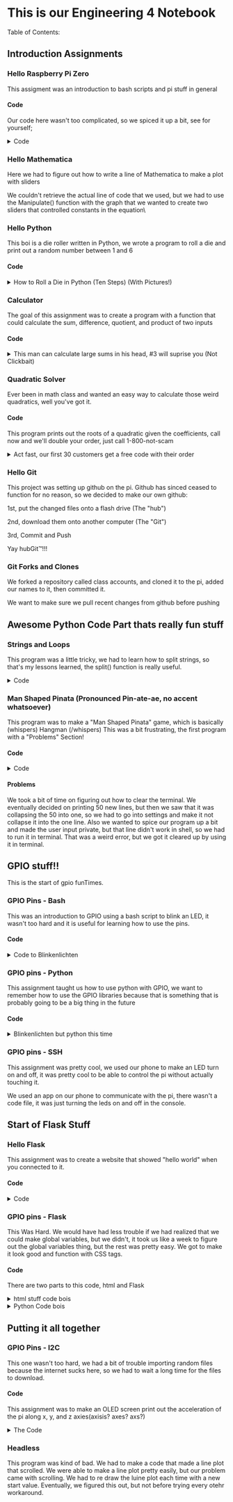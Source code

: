 # This is our Engineering 4 Notebook
Table of Contents:

## Introduction Assignments
### Hello Raspberry Pi Zero
This assigment was an introduction to bash scripts and pi stuff in general
#### Code
Our code here wasn't too complicated, so we spiced it up a bit, see for yourself;
<details>
  <summary>Code</summary>
	
```
#!/bin/bash
str="Hello World!" #declares the string
for i in {1..10} #run the loop 10 times
do
str="$str $str" #concatenates the string with itself, doubles length
echo $str #prints the final (massive) string to the terminal
done

```

</details>

### Hello Mathematica
Here we had to figure out how to write a line of Mathematica to make a plot with sliders

We couldn't retrieve the actual line of code that we used, but we had to use the Manipulate() function with the graph that we wanted to create two sliders that controlled constants in the equation\

### Hello Python
This boi is a die roller written in Python, we wrote a program to roll a die and print out a random number between 1 and 6

#### Code

<details>
  <summary>How to Roll a Die in Python (Ten Steps) (With Pictures!)</summary>
  
```python
  
#Automatic Dice Roller
#Written by David and Miles

import random

print("Automatic Dice Roller")
print("Enter to Roll, x to exit")
while(True): #loop that runs forever
    x = input("Roll the Dice")
    if(x == ""):
        print(random.randint(1,6)) #generates random int 1-6
    elif(x == "x"): #conditional to kill program
        print("Done already?")
        raise SystemExit
```

</details>

### Calculator
The goal of this assignment was to create a program with a function that could calculate the sum, difference, quotient, and product of two inputs

#### Code

<details>
  <summary> This man can calculate large sums in his head, #3 will suprise you (Not Clickbait)</summary>
  
```python
#Calculator
#Written By David and Miles

print("x to exit")

def doMath(first, second, operation): #function to do math
    num = 0 #variable to be output
    if(operation == 1): #addition
        num = first+second 
    if(operation == 2): #subtraction
        num = first-second
    if(operation == 3): #multiplication
        num = first*second
    if(operation == 4): #division, rounded to two decimals
        num = round(first/second, 2)
    if(operation == 5): #modulus
        num = int(first)%int(second)
    return num
while(True):
    numOne = input("First Number") 
    numTwo = input("Second Number")
    if(numOne == 'x' or numTwo == 'x'):#exit condition
        raise SystemExit
    #calls to doMath to get outputs
    print("Sum:\t\t" + str(doMath(float(numOne), float(numTwo), 1)))
    print("Difference:\t" + str(doMath(float(numOne), float(numTwo), 2)))
    print("Product:\t" + str(doMath(float(numOne), float(numTwo), 3))) 
    print("Quotient:\t" + str(doMath(float(numOne), float(numTwo), 4)))
    print("Modulo:\t\t" + str(doMath(float(numOne), float(numTwo), 5)))
    
```
  
</details>

### Quadratic Solver

Ever been in math class and wanted an easy way to calculate those weird quadratics, well you've got it.

#### Code
This program prints out the roots of a quadratic given the coefficients, call now and we'll double your order, just call 1-800-not-scam

<details>
  <summary>Act fast, our first 30 customers get a free code with their order</summary>
  
```python
#Quadratic Solver
#Written by David and Miles
import math
print("x to exit")
print("Quadratic Solver,  \nEnter coefficients for ax^2 + bx + c = 0")

#Calculate the roots of the function given coefficients

def rootCalc(fna, fnb, fnc):
    #Calculate the Discriminant
    fnD = fnb**2 - 4*fna*fnc
    #if its more than 0, calculate two roots
    if(fnD>0):
        fnD = math.sqrt(fnD)
        roots = [round(-(b+fnD)/(2*a), 3), round((-b+fnD)/(2*a), 3)]
    #if the Discriminant is zero, calculate one root
    elif(fnD == 0):
        fnD = math.sqrt(fnD)
        roots = [round(-b/(2*a), 3)]
    #otherwise, it has no real roots
    else:
        roots = ["No Real Roots"]
    return roots
while(True):
    #ask for a, b, and c inputs
    a = input("Input a for ax^2 ")
    b = input("Input b for bx ")
    c = input("Input c for c ")
    #if a coefficient is entered as x,
    #end the program, otherwise calculate the roots
    if(a!="x" and b!="x" and c!="x"):
        a = float(a)
        b = float(b)
        c = float(c)
        newRoots = rootCalc(float(a), float(b), float(c))
        #print out all elements in the newRoots array
        print("Roots: "+str(newRoots[0:]))
    else:
        raise SystemExit
        
```
 
 </details>
 
 ### Hello Git
This project was setting up github on the pi. Github has sinced ceased to function for no reason, so we decided to make our own github:

1st, put the changed files onto a flash drive (The "hub")

2nd, download them onto another computer (The "Git")

3rd, Commit and Push

Yay hubGit™!!!

### Git Forks and Clones
We forked a repository called class accounts, and cloned it to the pi, added our names to it, then committed it.

We want to make sure we pull recent changes from github before pushing

## Awesome Python Code Part thats really fun stuff

### Strings and Loops
This program was a little tricky, we had to learn how to split strings, so that's my lessons learned, the split() function is really useful.

<details>
  <summary>Code</summary>
	
```python   
#Strings and Loops
#Written By David and Miles
while(True):
	#Get a User Input
    sentence = input("Enter a Sentence: ")
    #Split the Input by Spaces
    splitsentence = sentence.split()

    for n in range(len(splitsentence)):
	#if the sentence is over, end the system
	if (splitsentence[n] == "-1"):
		raise SystemExit
	#Otherwise, print out each character in the string
	for x in range(len(splitsentence[n])):
	    print(splitsentence[n][x])
	#print a - between words
	print("-")
 ```
  
</details>
  
### Man Shaped Pinata (Pronounced Pin-ate-ae, no accent whatsoever)
This program was to make a "Man Shaped Pinata" game, which is basically (whispers) Hangman (/whispers) This was a bit frustrating, the first program with a "Problems" Section!

#### Code
<details>
  <summary>Code</summary>
	
```python
#Man Shaped Pinata word guessing game
#Written by David and Miles
import getpass
#Define how one makes the man shaped pinata
MSP = "---" + u'\u2510' + "\n   O\n   |\n  /|\\\n   |\n  / \\"
def main():
    #x is the number of characters in the man shaped pinata to print
    x = 4

    #get the word
    word = getpass.getpass("Player 1, what is the word? ")
    wordArr = word.split()
    guessList = []
    #Clear the terminal
    print("\n"*50)
    guessNum = 0
    workingWord = ""
    spacesAfter = 0
    #get the "working word" which is how much player two has guessed
    for n in wordArr:
	workingWord += "-"*len(n)+" "
    #put the word into lowercase
    word = word.lower()
    #while guesses is less than 8 and the words havent been guessed
    while (workingWord.split() != word.split() and guessNum < 8):
	#clear screen, print out the Man shaped pinata, print the amount that
	#has been guessed followed by the letters that have been guessed
	print("\n"*50)
	print(MSP[:x]+"\n"*(5-spacesAfter))
	guessCorrect = False
	print((workingWord))
	print("Previously guessed: " + ", ".join(guessList))
	guess = raw_input("Player 2, guess a letter ").lower()
	isUsed = True
	while(isUsed):
	    isUsed = False
	    #if n has already been guessed, give them another shot
	    for n in guessList:
		if(n == guess):
		    isUsed = True
	    if(not isUsed):
		guessList.append(guess)
	    else:
		print("Already Guessed FOOL")
		guess = raw_input("Player 2, guess a letter AGAIN ").lower()
	#if the letter is in the word, change working word to have that letter
	#in the right place, otherwise ...
	for n in range(len(workingWord)-1):
	    if (guess == word[n]):
		workingList = list(workingWord)
		workingList[n] = guess
		workingWord = "".join(workingList)
		guessCorrect = True
	if(guess.split() == word.split()):
	    workingWord = word
	    guessCorrect = True
	#... Otherwise add to x so that the next piece is revealed
	if (guessCorrect == False):
	    guessNum+=1
	    if(guessNum == 7 or guessNum == 3):
		x+=4
		spacesAfter +=1
	    elif(guessNum == 4 or guessNum == 5):
		x+=1
	    elif(guessNum == 8):
		x+=2
	    else:
		spacesAfter +=1
		x += 5
    #Win conditions, the word has been guessed, player two wins
    #too many guesses, player one wins
    if(workingWord.split() == word.split()):
	print("Player Two wins, the word was: "+word)
    else:
	print(MSP)
	print("Player One wins, the word was: "+word)
    #see if they want to play again
    playAgain = raw_input("Play Again y/n ")
    if(playAgain == "y"):
	main()
    else:
	raise SystemExit
main()
```
  
</details>

#### Problems
We took a bit of time on figuring out how to clear the terminal. We eventually decided on printing 50 new lines, but then we saw that it was collapsing the 50 into one, so we had to go into settings and make it not collapse it into the one line. Also we wanted to spice our program up a bit and made the user input private, but that line didn't work in shell, so we had to run it in terminal. That was a weird error, but we got it cleared up by using it in terminal.

## GPIO stuff!!
This is the start of gpio funTimes.
### GPIO Pins - Bash

This was an introduction to GPIO using a bash script to blink an LED, it wasn't too hard and it is useful for learning how to use the pins. 

#### Code
<details>
	<summary> Code to Blinkenlichten </summary>

```python

#!bin/bash

# this script makes 2 leds blink 10 times each

gpio mode 0 out #sets up gpio pin
gpio mode 1 out #sets up gpio pin


for i in {1..10} #runs the loop 10 times
do
gpio write 0 1 #turns led on
gpio write 1 1 #turns other led on
sleep 0.5 #wait for half a second
gpio write 0 0 #turns led off
gpio write 1 0 #turns other led off
sleep 0.5 #wait for half a second
done

```
	
</details>

### GPIO pins - Python

This assignment taught us how to use python with GPIO, we want to remember how to use the GPIO libraries because that is something that is probably going to be a big thing in the future

#### Code
<details>
	<summary> Blinkenlichten but python this time </summary>

```python

#Activate LEDs via GPIO
#Written by David and Miles

import RPi.GPIO as GPIO
from time import sleep
#libraries
GPIO.setmode(GPIO.BOARD) #sets up pins
GPIO.setup(11,GPIO.OUT)
GPIO.setup(12,GPIO.OUT)

for i in range(0,10): #runs loop 10 times
    GPIO.output(12,1) #turns leds on
    GPIO.output(11,1)
    sleep(0.5) #half second wait
    GPIO.output(11,0) #turns leds off
    GPIO.output(12,0)
    sleep(0.5) #half second wait
GPIO.cleanup() #resets gpio

```

</details>

### GPIO pins - SSH
This assignment was pretty cool, we used our phone to make an LED turn on and off, it was pretty cool to be able to control the pi without actually touching it.

We used an app on our phone to communicate with the pi, there wasn't a code file, it was just turning the leds on and off in the console.

## Start of Flask Stuff

### Hello Flask
This assignment was to create a website that showed "hello world" when you connected to it.

#### Code
<details>
	<summary>Code</summary>
	
```python
	  
#Hello world via Flask
#Written by David and Miles

from flask import Flask
#import the flask library
app = Flask(__name__)
#turns on flask
@app.route("/")
def hello_world(): #creates function to return hello world
	return "hello world!"

if __name__ == "__main__": #ports
	app.run(host="0.0.0.0", port=80)
```
</details>

### GPIO pins - Flask

This Was Hard. We would have had less trouble if we had realized that we could make global variables, but we didn't, it took us like a week to figure out the global variables thing, but the rest was pretty easy. We got to make it look good and function with CSS tags.

#### Code

There are two parts to this code, html and Flask

<details>
	<summary> html stuff code bois </summary>

```xml

<!doctype html>
<html>
<head>
	<style> <!-- designs the buttons and sets up location stuff for them -->
		.redButton{
		background-color: #808080;
		color: #F00;
		font-size: 40px;
		padding: 200px 300px;
		border-radius: 10px;
		border: none;
		float: right;
		}
		.blueButton{
		background-color: #808080;
		color: #00F;
		font-size: 40px;
		padding: 200px 300px;
		border-radius: 10px;
		border: none;
		float: left;
		}
		div{
		margin-left: 100px;
		margin-right: 100px;
		}
	</style>
	<title>GPIO with Flask!</title> <!-- what shows up on the tab of the browser -->
</head>
	<body> <!-- creates the buttons and sets up what happens when they are pushed -->
		<div>
		<center><h1>{{msg}}</h1>
		<img src="https://i.redd.it/ku1neu504sh01.jpg" alt="backend-frontend ayy lmao" style="width:322px;height:445px"> <!-- self-roast in the form of an image comparing the front-end(pretty good) and the back-end(this file) -->
		</center>
		<form method="POST">
			<button align="left" type="submit" class="blueButton"  name="blue" value="blueLed">Blue</button>
			<button align="right" type="submit" class="redButton" name="red" value="redLed">Red</button>
		</form>
		</div>
<body>
</html>
		
```
</details>

<details>
	<summary> Python Code bois </summary>
	
```python
#Flask/HTML combo program
#Written by David and Miles

from flask import Flask, render_template, request
import RPi.GPIO as GPIO
#imports libraries
GPIO.setwarnings(False)
GPIO.setmode(GPIO.BCM)
GPIO.setup(17,GPIO.OUT)
GPIO.setup(18,GPIO.OUT)
#set up gpio
blueState = False
redState = False
blueMsg = "Blue is Off"
redMsg = "Red is Off" #messages displayed on
app = Flask(__name__) #activate flask

@app.route("/", methods=["GET","POST"])
def index(): 
	global blueState
	global redState
	global blueMsg
	global redMsg
	global msg
	if request.method == "POST":
		if 'blue' in request.form: #activates/deactivates blue led and changes message to reflect current state
			if blueState == False:
				blueState = True
				GPIO.output(17, GPIO.HIGH)
				blueMsg = "Blue is On"
			else:
				blueState = False
				GPIO.output(17, GPIO.LOW)
				blueMsg = "Blue is Off"
		elif 'red' in request.form: #activates/deactivates red led and changes message to reflect current state
			if redState == False:
                                redState = True
                                GPIO.output(18, GPIO.HIGH)
				redMsg = "Red is On"
                        else:
                                redState = False
                                GPIO.output(18, GPIO.LOW)
				redMsg = "Red is Off"
	else:
		GPIO.output(17,GPIO.LOW)
		GPIO.output(18,GPIO.LOW) #auto deactivates leds
	return render_template("index.html", msg=blueMsg + " and " + redMsg, blueLed=blueState, redLed=redState) #sends messages to html file for outputting to website
if __name__ == "__main__":
	app.run(host="0.0.0.0", port=80)

GPIO.cleanup()
```

</details>

## Putting it all together

### GPIO Pins - I2C

This one wasn't too hard, we had a bit of trouble importing random files because the internet sucks here, so we had to wait a long time for the files to download.

#### Code
This assignment was to make an OLED screen print out the acceleration of the pi along x, y, and z axies(axisis? axes? axs?)
<details>
	<summary> The Code</summary>
	
```python
#Accelerometer numerical out
#Written by David and Miles

import time

import Adafruit_GPIO.SPI as SPI
import Adafruit_SSD1306
#libraries
from PIL import Image
from PIL import ImageDraw
from PIL import ImageFont
# Import the LSM303 module.
import Adafruit_LSM303


# Create a LSM303 instance.
lsm303 = Adafruit_LSM303.LSM303()
# Raspberry Pi pin configuration:
RST = 24
# Note the following are only used with SPI:
DC = 23
SPI_PORT = 0
SPI_DEVICE = 0

# Note you can change the I2C address by passing an i2c_address parameter like:
disp = Adafruit_SSD1306.SSD1306_128_64(rst=RST, i2c_address=0x3D)

# Initialize library.
disp.begin()

# Clear display.
disp.clear()
disp.display()

# Create blank image for drawing.
# Make sure to create image with mode '1' for 1-bit color.
width = disp.width
height = disp.height
image = Image.new('1', (width, height))
font = ImageFont.load_default()
# Get drawing object to draw on image.
draw = ImageDraw.Draw(image)

#start of real code
#map number to bounds
def realMap(number, lowFirst, highFirst,lowSecond, highSecond):
    newNumber =(number-lowFirst)/(highFirst-lowFirst)*(highSecond-lowSecond)+lowSecond
    return newNumber

while True: #gets the accelerometer data, outputs it to the OLED in text form
	#reset the screen by drawing a rectangle
    draw.rectangle((0,0,width,height), outline=0, fill=0)
    accel, mag = lsm303.read()
    #get the accelerations and map them to the gravity thing
    accel_x, accel_y, accel_z = accel
    x = realMap(accel_x, -1000, 1000, -9.81, 9.81)
    y = realMap(accel_y, -1000, 1000, -9.81, 9.81)
    z = realMap(accel_z, -1000, 1000, -9.81, 9.81)
    #print out the values to the screen
    screenText = "X:"+str(round(x,2))+"\nY:"+str(round(y, 2))+"\nZ:"+str(round(z, 2))
    draw.text((10,10),  "Accel Data:\n"+screenText, font=font, fill=125)
    disp.image(image)
    disp.display()
 ```
 
 </details>
 
 ### Headless
 This program was kind of bad. We had to make a code that made a line plot that scrolled. We were able to make a line plot pretty easily, but our problem came with scrolling. We had to re draw the luine plot each time with a new start value. Eventually, we figured this out, but not before trying every otehr workaround.

